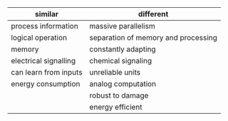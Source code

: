|**similar**|**different**|
|-------|----------|
|process information|massive parallelism|
|logical operation|separation of memory and processing|
|memory|constantly adapting|
|electrical signalling|chemical signaling|
|can learn from inputs|unreliable units|
|energy consumption|analog computation|
||robust to damage|
||energy efficient|

